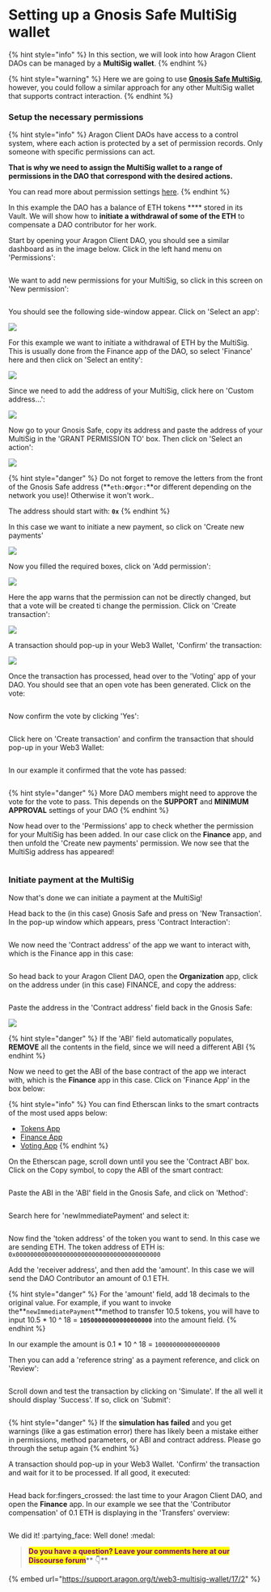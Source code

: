 # Setting up a Gnosis Safe MultiSig wallet

{% hint style="info" %}
In this section, we will look into how Aragon Client DAOs can be managed by a **MultiSig wallet**.
{% endhint %}

{% hint style="warning" %}
Here we are going to use [**Gnosis Safe MultiSig**](https://gnosis-safe.io), however, you could follow a similar approach for any other MultiSig wallet that supports contract interaction.
{% endhint %}

###

### Setup the necessary permissions

{% hint style="info" %}
Aragon Client DAOs have access to a control system, where each action is protected by a set of permission records. Only someone with specific permissions can act.

**That is why we need to assign the MultiSig wallet to a range of permissions in the DAO that correspond with the desired actions.**

You can read more about permission settings [here](aragon-client/explore-template-dao/system-setting/permissions-setting.md).
{% endhint %}



In this example the DAO has a balance of ETH tokens **** stored in its Vault. We will show how to **initiate a withdrawal of some of the ETH** to compensate a DAO contributor for her work.



Start by opening your Aragon Client DAO, you should see a similar dashboard as in the image below. Click in the left hand menu on 'Permissions':

<figure><img src="../.gitbook/assets/image (39).png" alt=""><figcaption></figcaption></figure>



We want to add new permissions for your MultiSig, so click in this screen on 'New permission':

<figure><img src="../.gitbook/assets/image (26).png" alt=""><figcaption></figcaption></figure>



You should see the following side-window appear. Click on 'Select an app':

![](<../.gitbook/assets/image (32).png>)



For this example we want to initiate a withdrawal of ETH by the MultiSig. This is usually done from the Finance app of the DAO, so select 'Finance' here and then click on 'Select an entity':

![](<../.gitbook/assets/image (41).png>)



Since we need to add the address of your MultiSig, click here on 'Custom address...':

![](<../.gitbook/assets/image (47).png>)





Now go to your Gnosis Safe, copy its address and paste the address of your MultiSig in the 'GRANT PERMISSION TO' box. Then click on 'Select an action':

![](<../.gitbook/assets/image (52).png>)



{% hint style="danger" %}
Do not forget to remove the letters from the front of the Gnosis Safe address (**`eth:`**or**`gor:`**or different depending on the network you use)! Otherwise it won't work..

The address should start with: **`0x`**
{% endhint %}



In this case we want to initiate a new payment, so click on 'Create new payments'

![](<../.gitbook/assets/image (43).png>)



Now you filled the required boxes, click on 'Add permission':

![](<../.gitbook/assets/image (31).png>)



Here the app warns that the permission can not be directly changed, but that a vote will be created ti change the permission. Click on 'Create transaction':

![](<../.gitbook/assets/image (21).png>)



A transaction should pop-up in your Web3 Wallet, 'Confirm' the transaction:

![](<../.gitbook/assets/image (38).png>)



Once the transaction has processed, head over to the 'Voting' app of your DAO. You should see that an open vote has been generated. Click on the vote:

<figure><img src="../.gitbook/assets/image (54).png" alt=""><figcaption></figcaption></figure>



Now confirm the vote by clicking 'Yes':

<figure><img src="../.gitbook/assets/image (48).png" alt=""><figcaption></figcaption></figure>



Click here on 'Create transaction' and confirm the transaction that should pop-up in your Web3 Wallet:

<figure><img src="../.gitbook/assets/image (49).png" alt=""><figcaption></figcaption></figure>

In our example it confirmed that the vote has passed:

<figure><img src="../.gitbook/assets/image (27).png" alt=""><figcaption></figcaption></figure>

{% hint style="danger" %}
More DAO members might need to approve the vote for the vote to pass. This depends on the **SUPPORT** and **MINIMUM APPROVAL** settings of your DAO
{% endhint %}



Now head over to the 'Permissions' app to check whether the permission for your MultiSig has been added. In our case click on the **Finance** app, and then unfold the 'Create new payments' permission. We now see that the MultiSig address has appeared!

<figure><img src="../.gitbook/assets/image (36).png" alt=""><figcaption></figcaption></figure>



### Initiate payment at the MultiSig

Now that's done we can initiate a payment at the MultiSig!



Head back to the (in this case) Gnosis Safe and press on 'New Transaction'. In the pop-up window which appears, press 'Contract Interaction':

<figure><img src="../.gitbook/assets/image (50).png" alt=""><figcaption></figcaption></figure>



We now need the 'Contract address' of the app we want to interact with, which is the Finance app in this case:

<figure><img src="../.gitbook/assets/image (29).png" alt=""><figcaption></figcaption></figure>



So head back to your Aragon Client DAO, open the **Organization** app, click on the address under (in this case) FINANCE, and copy the address:

<figure><img src="../.gitbook/assets/image (51).png" alt=""><figcaption></figcaption></figure>



Paste the address in the 'Contract address' field back in the Gnosis Safe:

![](<../.gitbook/assets/image (34).png>)



{% hint style="danger" %}
If the 'ABI' field automatically populates, **REMOVE** all the contents in the field, since we will need a different ABI
{% endhint %}



Now we need to get the ABI of the base contract of the app we interact with, which is the **Finance** app in this case. Click on 'Finance App' in the box below:

{% hint style="info" %}
You can find Etherscan links to the smart contracts of the most used apps below:

* [Tokens App](https://etherscan.io/address/0xde3A93028F2283cc28756B3674BD657eaFB992f4#code)
* [Finance App](https://etherscan.io/address/0x836835289A2E81B66AE5d95b7c8dBC0480dCf9da#code)
* [Voting App](https://etherscan.io/address/0xb935C3D80229d5D92f3761b17Cd81dC2610e3a45#code)
{% endhint %}



On the Etherscan page, scroll down until you see the 'Contract ABI' box. Click on the Copy symbol, to copy the ABI of the smart contract:

<figure><img src="../.gitbook/assets/image (22).png" alt=""><figcaption></figcaption></figure>

Paste the ABI in the 'ABI' field in the Gnosis Safe, and click on 'Method':

<figure><img src="../.gitbook/assets/image (35).png" alt=""><figcaption></figcaption></figure>

Search here for 'newImmediatePayment' and select it:

<figure><img src="../.gitbook/assets/image (30).png" alt=""><figcaption></figcaption></figure>



Now find the 'token address' of the token you want to send. In this case we are sending ETH. The token address of ETH is: `0x0000000000000000000000000000000000000000`

Add the 'receiver address', and then add the 'amount'. In this case we will send the DAO Contributor an amount of 0.1 ETH.

{% hint style="danger" %}
For the 'amount' field, add 18 decimals to the original value. For example, if you want to invoke the**`newImmediatePayment`**method to transfer 10.5 tokens, you will have to input 10.5 \* 10 ^ 18 = **`10500000000000000000`** into the amount field.
{% endhint %}

In our example the amount is 0.1 \* 10 ^ 18 = `100000000000000000`

Then you can add a 'reference string' as a payment reference, and click on 'Review':

<figure><img src="../.gitbook/assets/image (28).png" alt=""><figcaption></figcaption></figure>



Scroll down and test the transaction by clicking on 'Simulate'. If the all well it should display 'Success'. If so, click on 'Submit':

<figure><img src="../.gitbook/assets/image (37).png" alt=""><figcaption></figcaption></figure>

{% hint style="danger" %}
If the **simulation has failed** and you get warnings (like a gas estimation error) there has likely been a mistake either in permissions, method parameters, or ABI and contract address. Please go through the setup again
{% endhint %}



A transaction should pop-up in your Web3 Wallet. 'Confirm' the transaction and wait for it to be processed. If all good, it executed:

<figure><img src="../.gitbook/assets/image (53).png" alt=""><figcaption></figcaption></figure>



Head back for:fingers\_crossed: the last time to your Aragon Client DAO, and open the **Finance** app. In our example we see that the 'Contributor compensation' of 0.1 ETH is displaying in the 'Transfers' overview:

<figure><img src="../.gitbook/assets/image (19).png" alt=""><figcaption></figcaption></figure>

We did it! :partying\_face: Well done! :medal:



> <mark style="color:purple;">**Do you have a question? Leave your comments here at our Discourse forum**</mark>** 👇**

{% embed url="https://support.aragon.org/t/web3-multisig-wallet/17/2" %}
